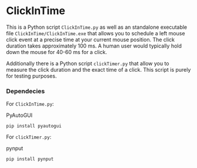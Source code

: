 # ClickInTime
This is a Python script `ClickInTime.py` as well as an standalone executable file `ClickInTime/ClickInTime.exe` that allows you to schedule a left mouse click event at a precise time at your current mouse position. The click duration takes approximately 100 ms. A human user would typically hold down the mouse for 40-60 ms for a click.

Additionally there is a Python script `clickTimer.py` that allow you to measure the click duration and the exact time of a click. This script is purely for testing purposes.

### Dependecies
For `ClickInTime.py`:

PyAutoGUI
```
pip install pyautogui
```

For `clickTimer.py`:

pynput
```
pip install pynput
```
